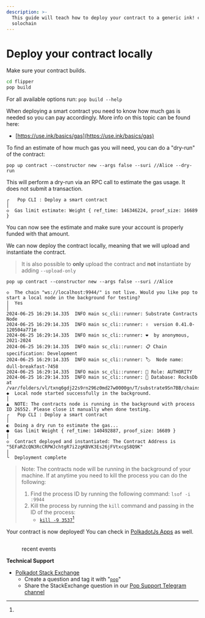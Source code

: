 ```yaml
---
description: >-
  This guide will teach how to deploy your contract to a generic ink! compatible
  solochain
---
```


# Deploy your contract locally

Make sure your contract builds.

```sh
cd flipper
pop build
```

For all available options run: `pop build --help`

When deploying a smart contract you need to know how much gas is needed so you can pay accordingly. More info on this topic can be found here:

* [https://use.ink/basics/gas](https://use.ink/basics/gas)

To find an estimate of how much gas you will need, you can do a "dry-run" of the contract:

```
pop up contract --constructor new --args false --suri //Alice --dry-run
```

This will perform a dry-run via an RPC call to estimate the gas usage. It does not submit a transaction.

```
┌   Pop CLI : Deploy a smart contract
│
◇  Gas limit estimate: Weight { ref_time: 146346224, proof_size: 16689 }
```

You can now see the estimate and make sure your account is properly funded with that amount.

We can now deploy the contract locally, meaning that we will upload and instantiate the contract.

> It is also possible to **only** upload the contract and **not** instantiate by adding `--upload-only`

```
pop up contract --constructor new --args false --suri //Alice

◇  The chain "ws://localhost:9944/" is not live. Would you like pop to start a local node in the background for testing?
│  Yes 
│
2024-06-25 16:29:14.335  INFO main sc_cli::runner: Substrate Contracts Node    
2024-06-25 16:29:14.335  INFO main sc_cli::runner: ✌️  version 0.41.0-120504a771e    
2024-06-25 16:29:14.335  INFO main sc_cli::runner: ❤️  by anonymous, 2021-2024    
2024-06-25 16:29:14.335  INFO main sc_cli::runner: 📋 Chain specification: Development    
2024-06-25 16:29:14.335  INFO main sc_cli::runner: 🏷  Node name: dull-breakfast-7458    
2024-06-25 16:29:14.335  INFO main sc_cli::runner: 👤 Role: AUTHORITY    
2024-06-25 16:29:14.335  INFO main sc_cli::runner: 💾 Database: RocksDb at /var/folders/vl/txnq6gdj22s9rn296z0md27w0000gn/T/substrate9Sn7BB/chains/dev/db/full    
◆  Local node started successfully in the background.
│  
▲  NOTE: The contracts node is running in the background with process ID 26552. Please close it manually when done testing.
┌   Pop CLI : Deploy a smart contract
│
◐  Doing a dry run to estimate the gas...                                                                                                                                   ●  Gas limit Weight { ref_time: 140492887, proof_size: 16689 }
│  
◇  Contract deployed and instantiated: The Contract Address is "5EFaRZcQN3RcCRPWJchtgR7i2zgKBVK3Es26jFVtxcgS8Q9K"
│
└  Deployment complete
```

> Note: The contracts node will be running in the background of your machine. If at anytime you need to kill the process you can do the following:
>
> 1. Find the process ID by running the following command: `lsof -i :9944`
> 2. Kill the process by running the `kill` command and passing in the ID of the process:
>    * [`kill -9 3537`](#user-content-fn-1)[^1]

Your contract is now deployed! You can check in [PolkadotJs Apps](https://polkadot.js.org/apps/) as well.

<figure><img src="../../.gitbook/assets/Screenshot 2024-05-09 at 7.31.17 PM.png" alt=""><figcaption><p>recent events</p></figcaption></figure>

**Technical Support**

* [Polkadot Stack Exchange](https://polkadot.stackexchange.com/)
  * Create a question and tag it with "[`pop`](https://substrate.stackexchange.com/tags/pop/info)"
  * Share the StackExchange question in our [Pop Support Telegram channel](https://t.me/pop\_support)

[^1]: 
